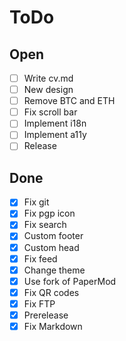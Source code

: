 # ToDo

## Open

- [ ] Write cv.md
- [ ] New design
- [ ] Remove BTC and ETH
- [ ] Fix scroll bar
- [ ] Implement i18n
- [ ] Implement a11y
- [ ] Release

## Done

- [x] Fix git
- [x] Fix pgp icon
- [x] Fix search
- [x] Custom footer
- [x] Custom head
- [x] Fix feed
- [x] Change theme
- [x] Use fork of PaperMod
- [x] Fix QR codes
- [x] Fix FTP
- [x] Prerelease
- [x] Fix Markdown
